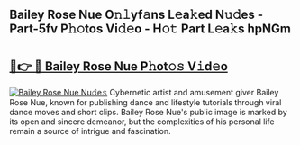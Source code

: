 ## Bailey Rose Nue O𝚗𝚕yf𝚊ns L𝚎a𝚔ed N𝚞𝚍es - Part-5fv P𝚑𝚘tos Vi𝚍𝚎o - H𝚘𝚝 Part L𝚎a𝚔s hpNGm

# <h2><a href="http://kf7yrgd.oniu.top/?m=Bailey+Rose+Nue">🔗👉 🔴 Bailey Rose Nue P𝚑ot𝚘𝚜 V𝚒d𝚎o</a></h2>

[![Bailey Rose Nue Nu𝚍e𝚜](https://i.imgur.com/0qMVB7G.gif)](http://kf7yrgd.oniu.top/?m=Bailey+Rose+Nue)
Cybernetic artist and amusement giver Bailey Rose Nue, known for publishing dance and lifestyle tutorials through viral dance moves and short clips. Bailey Rose Nue's public image is marked by its open and sincere demeanor, but the complexities of his personal life remain a source of intrigue and fascination.  
